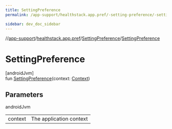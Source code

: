 ```yaml
---
title: SettingPreference
permalink: /app-support/healthstack.app.pref/-setting-preference/-setting-preference.html

sidebar: dev_doc_sidebar
---
```

//[app-support](../../../index.html)/[healthstack.app.pref](../index.html)/[SettingPreference](index.html)/[SettingPreference](-setting-preference.html)



# SettingPreference



[androidJvm]\
fun [SettingPreference](-setting-preference.html)(context: [Context](https://developer.android.com/reference/kotlin/android/content/Context.html))



## Parameters


androidJvm

| | |
|---|---|
| context | The application context |




